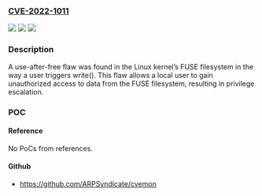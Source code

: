 ### [CVE-2022-1011](https://cve.mitre.org/cgi-bin/cvename.cgi?name=CVE-2022-1011)
![](https://img.shields.io/static/v1?label=Product&message=kernel&color=blue)
![](https://img.shields.io/static/v1?label=Version&message=n%2Fa&color=blue)
![](https://img.shields.io/static/v1?label=Vulnerability&message=CWE-459&color=brighgreen)

### Description

A use-after-free flaw was found in the Linux kernel’s FUSE filesystem in the way a user triggers write(). This flaw allows a local user to gain unauthorized access to data from the FUSE filesystem, resulting in privilege escalation.

### POC

#### Reference
No PoCs from references.

#### Github
- https://github.com/ARPSyndicate/cvemon

